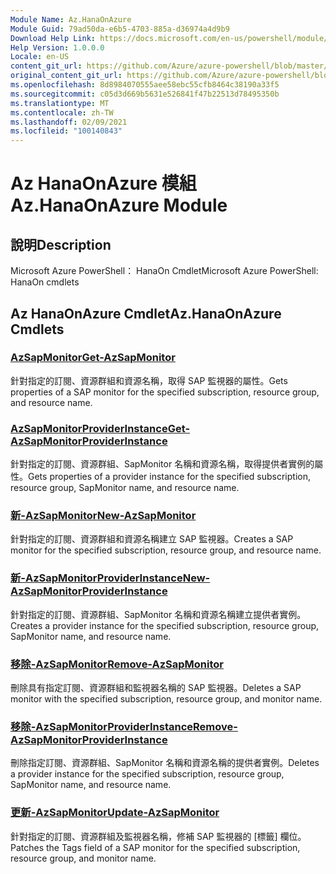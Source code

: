 ```yaml
---
Module Name: Az.HanaOnAzure
Module Guid: 79ad50da-e6b5-4703-885a-d36974a4d9b9
Download Help Link: https://docs.microsoft.com/en-us/powershell/module/az.hanaonazure
Help Version: 1.0.0.0
Locale: en-US
content_git_url: https://github.com/Azure/azure-powershell/blob/master/src/HanaOnAzure/help/Az.HanaOnAzure.md
original_content_git_url: https://github.com/Azure/azure-powershell/blob/master/src/HanaOnAzure/help/Az.HanaOnAzure.md
ms.openlocfilehash: 8d8984070555aee58ebc55cfb8464c38190a33f5
ms.sourcegitcommit: c05d3d669b5631e526841f47b22513d78495350b
ms.translationtype: MT
ms.contentlocale: zh-TW
ms.lasthandoff: 02/09/2021
ms.locfileid: "100140843"
---
```

# <span data-ttu-id="d5204-101">Az HanaOnAzure 模組</span><span class="sxs-lookup"><span data-stu-id="d5204-101">Az.HanaOnAzure Module</span></span>
## <span data-ttu-id="d5204-102">說明</span><span class="sxs-lookup"><span data-stu-id="d5204-102">Description</span></span>
<span data-ttu-id="d5204-103">Microsoft Azure PowerShell： HanaOn Cmdlet</span><span class="sxs-lookup"><span data-stu-id="d5204-103">Microsoft Azure PowerShell: HanaOn cmdlets</span></span>

## <span data-ttu-id="d5204-104">Az HanaOnAzure Cmdlet</span><span class="sxs-lookup"><span data-stu-id="d5204-104">Az.HanaOnAzure Cmdlets</span></span>
### [<span data-ttu-id="d5204-105">AzSapMonitor</span><span class="sxs-lookup"><span data-stu-id="d5204-105">Get-AzSapMonitor</span></span>](Get-AzSapMonitor.md)
<span data-ttu-id="d5204-106">針對指定的訂閱、資源群組和資源名稱，取得 SAP 監視器的屬性。</span><span class="sxs-lookup"><span data-stu-id="d5204-106">Gets properties of a SAP monitor for the specified subscription, resource group, and resource name.</span></span>

### [<span data-ttu-id="d5204-107">AzSapMonitorProviderInstance</span><span class="sxs-lookup"><span data-stu-id="d5204-107">Get-AzSapMonitorProviderInstance</span></span>](Get-AzSapMonitorProviderInstance.md)
<span data-ttu-id="d5204-108">針對指定的訂閱、資源群組、SapMonitor 名稱和資源名稱，取得提供者實例的屬性。</span><span class="sxs-lookup"><span data-stu-id="d5204-108">Gets properties of a provider instance for the specified subscription, resource group, SapMonitor name, and resource name.</span></span>

### [<span data-ttu-id="d5204-109">新-AzSapMonitor</span><span class="sxs-lookup"><span data-stu-id="d5204-109">New-AzSapMonitor</span></span>](New-AzSapMonitor.md)
<span data-ttu-id="d5204-110">針對指定的訂閱、資源群組和資源名稱建立 SAP 監視器。</span><span class="sxs-lookup"><span data-stu-id="d5204-110">Creates a SAP monitor for the specified subscription, resource group, and resource name.</span></span>

### [<span data-ttu-id="d5204-111">新-AzSapMonitorProviderInstance</span><span class="sxs-lookup"><span data-stu-id="d5204-111">New-AzSapMonitorProviderInstance</span></span>](New-AzSapMonitorProviderInstance.md)
<span data-ttu-id="d5204-112">針對指定的訂閱、資源群組、SapMonitor 名稱和資源名稱建立提供者實例。</span><span class="sxs-lookup"><span data-stu-id="d5204-112">Creates a provider instance for the specified subscription, resource group, SapMonitor name, and resource name.</span></span>

### [<span data-ttu-id="d5204-113">移除-AzSapMonitor</span><span class="sxs-lookup"><span data-stu-id="d5204-113">Remove-AzSapMonitor</span></span>](Remove-AzSapMonitor.md)
<span data-ttu-id="d5204-114">刪除具有指定訂閱、資源群組和監視器名稱的 SAP 監視器。</span><span class="sxs-lookup"><span data-stu-id="d5204-114">Deletes a SAP monitor with the specified subscription, resource group, and monitor name.</span></span>

### [<span data-ttu-id="d5204-115">移除-AzSapMonitorProviderInstance</span><span class="sxs-lookup"><span data-stu-id="d5204-115">Remove-AzSapMonitorProviderInstance</span></span>](Remove-AzSapMonitorProviderInstance.md)
<span data-ttu-id="d5204-116">刪除指定訂閱、資源群組、SapMonitor 名稱和資源名稱的提供者實例。</span><span class="sxs-lookup"><span data-stu-id="d5204-116">Deletes a provider instance for the specified subscription, resource group, SapMonitor name, and resource name.</span></span>

### [<span data-ttu-id="d5204-117">更新-AzSapMonitor</span><span class="sxs-lookup"><span data-stu-id="d5204-117">Update-AzSapMonitor</span></span>](Update-AzSapMonitor.md)
<span data-ttu-id="d5204-118">針對指定的訂閱、資源群組及監視器名稱，修補 SAP 監視器的 [標籤] 欄位。</span><span class="sxs-lookup"><span data-stu-id="d5204-118">Patches the Tags field of a SAP monitor for the specified subscription, resource group, and monitor name.</span></span>

